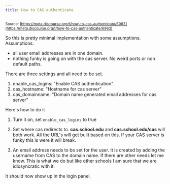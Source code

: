 ```yaml
---
title: How to CAS authenticate
---
```


<small class="documentation-source">Source: [https://meta.discourse.org/t/how-to-cas-authenticate/6963](https://meta.discourse.org/t/how-to-cas-authenticate/6963)</small>

So this is pretty minimal implementation with some assumptions.
Assumptions:

 - all user email addresses are in one domain.
 - nothing funky is going on with the cas server.  No weird ports or non default paths.

There are three settings and all need to be set.  

 1. enable_cas_logins: "Enable CAS authentication"
 2. cas_hostname: "Hostname for cas server"
 3. cas_domainname: "Domain name generated email addresses for cas server"

Here's how to do it

1. Turn it on, set `enable_cas_logins` to true

2. Set where cas redirects to.  **cas.school.edu** and **cas.school.edu/cas** will both work.  All the URL's will get built based on this.  If your CAS server is funky this is were it will break.

3. An email address needs to be set for the user.  It is created by adding the username from CAS to the domain name.  If there are other needs let me know.  This is what we do but like other schools I am sure that we are idiosyncratic with it. 

It should now show up in the login panel.
